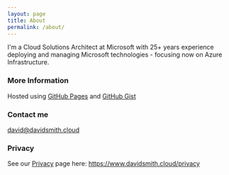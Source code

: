 ```yaml
---
layout: page
title: About
permalink: /about/
---
```


I'm a Cloud Solutions Architect at Microsoft with 25+ years experience deploying and managing Microsoft technologies - focusing now on Azure Infrastructure.

### More Information

Hosted using [GitHub Pages](https://pages.github.com/) and [GitHub Gist](https://gist.github.com)

### Contact me

[david@davidsmith.cloud](mailto:david@davidsmith.cloud)

### Privacy

See our [Privacy](https://www.davidsmith.cloud/privacy) page here: https://www.davidsmith.cloud/privacy